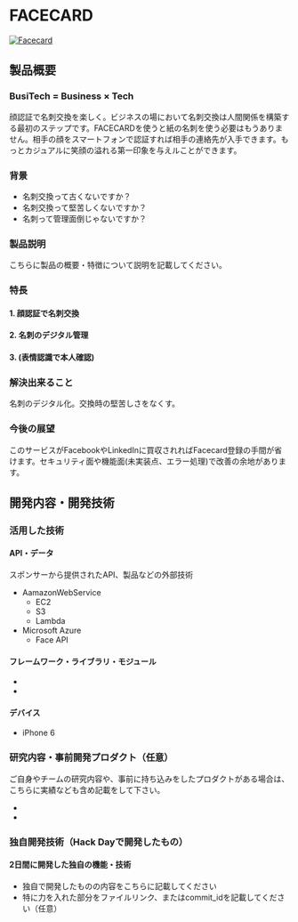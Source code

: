 # FACECARD

[![Facecard](https://raw.github.com/GabLeRoux/WebMole/master/ressources/WebMole_Youtube_Video.png)](https://youtu.be/94qj7hEdMgs)

## 製品概要
### BusiTech = Business × Tech
顔認証で名刺交換を楽しく。ビジネスの場において名刺交換は人間関係を構築する最初のステップです。FACECARDを使うと紙の名刺を使う必要はもうありません。相手の顔をスマートフォンで認証すれば相手の連絡先が入手できます。もっとカジュアルに笑顔の溢れる第一印象を与えルことができます。

### 背景
- 名刺交換って古くないですか？
- 名刺交換って堅苦しくないですか？
- 名刺って管理面倒じゃないですか？

### 製品説明
こちらに製品の概要・特徴について説明を記載してください。

### 特長

#### 1. 顔認証で名刺交換

#### 2. 名刺のデジタル管理

#### 3. (表情認識で本人確認)

### 解決出来ること
名刺のデジタル化。交換時の堅苦しさをなくす。

### 今後の展望
このサービスがFacebookやLinkedInに買収されればFacecard登録の手間が省けます。セキュリティ面や機能面(未実装点、エラー処理)で改善の余地があります。


## 開発内容・開発技術
### 活用した技術
#### API・データ
スポンサーから提供されたAPI、製品などの外部技術
- AamazonWebService
  - EC2
  - S3
  - Lambda
- Microsoft Azure
  - Face API

#### フレームワーク・ライブラリ・モジュール
*
*

#### デバイス
- iPhone 6

### 研究内容・事前開発プロダクト（任意）
ご自身やチームの研究内容や、事前に持ち込みをしたプロダクトがある場合は、こちらに実績なども含め記載をして下さい。

*
*


### 独自開発技術（Hack Dayで開発したもの）
#### 2日間に開発した独自の機能・技術
* 独自で開発したものの内容をこちらに記載してください
* 特に力を入れた部分をファイルリンク、またはcommit_idを記載してください（任意）
